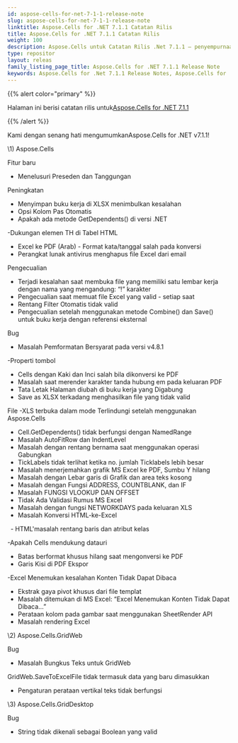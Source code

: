 ```yaml
---
id: aspose-cells-for-net-7-1-1-release-note
slug: aspose-cells-for-net-7-1-1-release-note
linktitle: Aspose.Cells for .NET 7.1.1 Catatan Rilis
title: Aspose.Cells for .NET 7.1.1 Catatan Rilis
weight: 100
description: Aspose.Cells untuk Catatan Rilis .Net 7.1.1 – penyempurnaan terbaru, fitur baru, dan perbaikan
type: repositor
layout: releas
family_listing_page_title: Aspose.Cells for .NET 7.1.1 Release Note
keywords: Aspose.Cells for .Net 7.1.1 Release Notes, Aspose.Cells for .Net 7.1.1 updates and fixe
---
```

{{% alert color="primary" %}} 

 Halaman ini berisi catatan rilis untuk[Aspose.Cells for .NET 7.1.1](https://releases.aspose.com/cells/net/new-releases/aspose.cells-for-.net-7.1.1/)

{{% /alert %}} 

 Kami dengan senang hati mengumumkanAspose.Cells for .NET v7.1.1!

\1) Aspose.Cells 

 Fitur baru

- Menelusuri Preseden dan Tanggungan

 Peningkatan

- Menyimpan buku kerja di XLSX menimbulkan kesalahan
- Opsi Kolom Pas Otomatis
- Apakah ada metode GetDependents() di versi .NET

 -Dukungan elemen TH di Tabel HTML

- Excel ke PDF (Arab) - Format kata/tanggal salah pada konversi
- Perangkat lunak antivirus menghapus file Excel dari email

 Pengecualian

- Terjadi kesalahan saat membuka file yang memiliki satu lembar kerja dengan nama yang mengandung: “!” karakter
- Pengecualian saat memuat file Excel yang valid - setiap saat
- Rentang Filter Otomatis tidak valid
- Pengecualian setelah menggunakan metode Combine() dan Save() untuk buku kerja dengan referensi eksternal

Bug

- Masalah Pemformatan Bersyarat pada versi v4.8.1

 -Properti tombol

- Cells dengan Kaki dan Inci salah bila dikonversi ke PDF
- Masalah saat merender karakter tanda hubung em pada keluaran PDF
- Tata Letak Halaman diubah di buku kerja yang Digabung
- Save as XLSX terkadang menghasilkan file yang tidak valid

 File -XLS terbuka dalam mode Terlindungi setelah menggunakan Aspose.Cells

- Cell.GetDependents() tidak berfungsi dengan NamedRange
- Masalah AutoFitRow dan IndentLevel
- Masalah dengan rentang bernama saat menggunakan operasi Gabungkan
- TickLabels tidak terlihat ketika no. jumlah Ticklabels lebih besar
- Masalah menerjemahkan grafik MS Excel ke PDF, Sumbu Y hilang
- Masalah dengan Lebar garis di Grafik dan area teks kosong
- Masalah dengan Fungsi ADDRESS, COUNTBLANK, dan IF
- Masalah FUNGSI VLOOKUP DAN OFFSET
- Tidak Ada Validasi Rumus MS Excel
- Masalah dengan fungsi NETWORKDAYS pada keluaran XLS
- Masalah Konversi HTML-ke-Excel

 ` `- HTML'masalah rentang baris dan atribut kelas

 -Apakah Cells mendukung datauri

- Batas berformat khusus hilang saat mengonversi ke PDF
- Garis Kisi di PDF Ekspor

 -Excel Menemukan kesalahan Konten Tidak Dapat Dibaca

- Ekstrak gaya pivot khusus dari file templat
- Masalah ditemukan di MS Excel: “Excel Menemukan Konten Tidak Dapat Dibaca…”
- Perataan kolom pada gambar saat menggunakan SheetRender API
- Masalah rendering Excel

\2)
 Aspose.Cells.GridWeb

Bug

- Masalah Bungkus Teks untuk GridWeb

 GridWeb.SaveToExcelFile tidak termasuk data yang baru dimasukkan

- Pengaturan perataan vertikal teks tidak berfungsi

\3)
Aspose.Cells.GridDesktop

Bug

- String tidak dikenali sebagai Boolean yang valid
